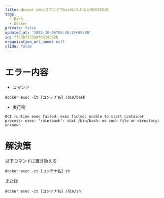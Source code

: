 ```yaml
---
title: docker execコマンドでbashに入れない時の対処法
tags:
  - Bash
  - Docker
private: false
updated_at: '2022-10-06T06:48:38+09:00'
id: ff53bf353a9f0a34262b
organization_url_name: null
slide: false
---
```

# エラー内容

- コマンド
```
docker exec -it [コンテナ名] /bin/bash
```

- 実行例
```
OCI runtime exec failed: exec failed: unable to start container process: exec: "/bin/bash": stat /bin/bash: no such file or directory: unknown
```

# 解決策
以下コマンドに置き換える

```
docker exec -it [コンテナ名] sh
```

または

```
docker exec -it [コンテナ名] /bin/sh
```
